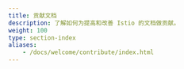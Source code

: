 ```yaml
---
title: 贡献文档
description: 了解如何为提高和改善 Istio 的文档做贡献。
weight: 100
type: section-index
aliases:
    - /docs/welcome/contribute/index.html
---
```

